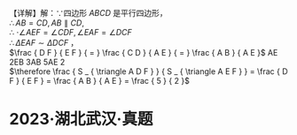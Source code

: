 【详解】解：∵四边形 $A B C D$ 是平行四边形，  
$\therefore A B = C D , A B \parallel C D ,$   
∴ $\cdot \angle A E F = \angle C D F , \angle E A F = \angle D C F$   
$\therefore \Delta E A F \sim \Delta D C F$ ，  
$\frac { D F } { E F } { = } \frac { C D } { A E } { = } \frac { A B } { A E }$ AE 2EB 3AB 5AE 2  
$\therefore \frac { S _ { \triangle A D F } } { S _ { \triangle A E F } } = \frac { D F } { E F } = \frac { A B } { A E } = \frac { 5 } { 2 }$
# 2023·湖北武汉·真题
